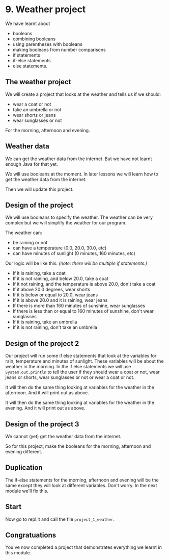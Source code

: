 # 9. Weather project

We have learnt about 

* booleans
* combining booleans
* using parentheses with booleans
* making booleans from number comparisons
* if statements
* if-else statements
* else statements.

## The weather project

We will create a project that looks at the weather and tells us if we should:

* wear a coat or not
* take an umbrella or not
* wear shorts or jeans
* wear sunglasses or not

For the morning, afternoon and evening.

## Weather data

We can get the weather data from the internet. But we have not learnt enough Java for that yet.

We will use booleans at the moment. In later lessons we will learn how to get the weather data from the internet.

Then we will update this project.

## Design of the project

We will use booleans to specify the weather. The weather can be very complex but we will simplify the weather for our program. 

The weather can:

* be raining or not
* can have a temperature (0.0, 20.0, 30.0, etc)
* can have minutes of sunlight (0 minutes, 160 minutes, etc)

Our logic will be like this. *(note: there will be multiple if statements.)*

* If it is raining, take a coat
* If it is not raining, and below 20.0, take a coat
* If it not raining, and the temperature is above 20.0, don't take a coat
* If it above 20.0 degrees, wear shorts
* If it is below or equal to 20.0, wear jeans
* If it is above 20.0 and it is raining, wear jeans
* If there is more than 160 minutes of sunshine, wear sunglasses
* If there is less than or equal to 160 minutes of sunshine, don't wear sunglasses
* If it is raining, take an umbrella
* If it is not raining, don't take an umbrella

## Design of the project 2

Our project will run some if else statements that look at the variables for rain, temperature and minutes of sunlight. These variables will be about the weather in the morning. In the if else statements we will use `System.out.println` to tell the user if they should wear a coat or not, wear jeans or shorts, wear sunglasses or not or wear a coat or not.

It will then do the same thing looking at variables for the weather in the afternoon. And it will print out as above.

It will then do the same thing looking at variables for the weather in the evening. And it will print out as above.

## Design of the project 3

We cannot (yet) get the weather data from the internet.

So for this project, make the booleans for the morning, afternoon and evening different.

## Duplication

The if-else statements for the morning, afternoon and evening will be the same except they will look at different variables. Don't worry. In the next module we'll fix this.

## Start

Now go to repl.it and call the file `project_1_weather`.

## Congratuations

You've now completed a project that demonstrates everything we learnt in this module.
